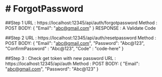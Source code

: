 # # ForgotPassword
##Step 1
URL : https://localhost:12345/api/auth/forgotpassword
Method : POST
BODY:
{
	"Email": "abc@gmail.com"
}
RESPONSE : A Validate Code

##Step 2
URL : https://localhost:12345/api/auth/resetpassword
Method : POST
BODY:
{
	"Email": "abc@gmail.com",
	"Password": "Abc@123",
	"ConfirmPassword" : "Abc@123",
	"Code" : "code-here"
}

##Step 3 : Check get token with new password
URL : https://localhost:12345/api/auth
Method : POST
BODY:
{
	"Email": "abc@gmail.com",
	"Password": "Abc@123"
}